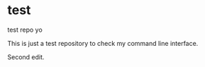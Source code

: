 # test
test repo yo

This is just a test repository to check my command line interface.

Second edit.
